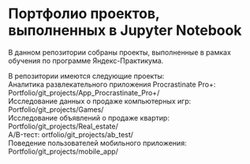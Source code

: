 # Портфолио проектов, выполненных в Jupyter Notebook
В данном репозитории собраны проекты, выполненные в рамках обучения по программе Яндекс-Практикума.

В репозитории имеются следующие проекты:\
Аналитика развлекательного приложения Procrastinate Pro+: Portfolio/git_projects/App_Procrastinate_Pro+/\
Исследование данных о продаже компьютерных игр: Portfolio/git_projects/Games/\
Исследование объявлений о продаже квартир: Portfolio/git_projects/Real_estate/\
A/B-тест: ortfolio/git_projects/ab_test/\
Поведение пользователей мобильного приложения: Portfolio/git_projects/mobile_app/

